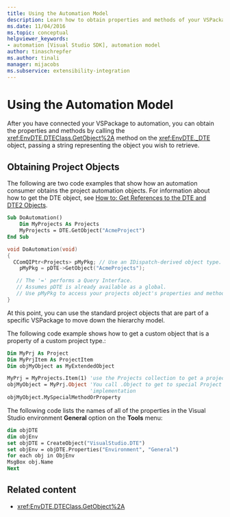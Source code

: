 ```yaml
---
title: Using the Automation Model
description: Learn how to obtain properties and methods of your VSPackage after it is connected to the automation model.
ms.date: 11/04/2016
ms.topic: conceptual
helpviewer_keywords:
- automation [Visual Studio SDK], automation model
author: tinaschrepfer
ms.author: tinali
manager: mijacobs
ms.subservice: extensibility-integration
---
```

# Using the Automation Model

After you have connected your VSPackage to automation, you can obtain the properties and methods by calling the <xref:EnvDTE.DTEClass.GetObject%2A> method on the <xref:EnvDTE._DTE> object, passing a string representing the object you wish to retrieve.

## Obtaining Project Objects
 The following are two code examples that show how an automation consumer obtains the project automation objects. For information about how to get the DTE object, see [How to: Get References to the DTE and DTE2 Objects](/previous-versions/68shb4dw(v=vs.140)).

```vb
Sub DoAutomation()
    Dim MyProjects As Projects
    MyProjects = DTE.GetObject("AcmeProject")
End Sub
```

```cpp
void DoAutomation(void)
{
  CComQIPtr<Projects> pMyPkg; // Use an IDispatch-derived object type.
    pMyPkg = pDTE->GetObject("AcmeProjects");

   // The '=' performs a Query Interface.
   // Assumes pDTE is already available as a global.
   // Use pMyPkg to access your projects object's properties and methods.
}

```

 At this point, you can use the standard project objects that are part of a specific VSPackage to move down the hierarchy model.

 The following code example shows how to get a custom object that is a property of a custom project type.:

```vb
Dim MyPrj As Project
Dim MyPrjItem As ProjectItem
Dim objMyObject as MyExtendedObject

MyPrj = MyProjects.Item(1) 'use the Projects collection to get a project
objMyObject = MyPrj.Object 'You call .Object to get to special Project
                           'implementation
objMyObject.MySpecialMethodOrProperty
```

 The following code lists the names of all of the properties in the Visual Studio environment **General** option on the **Tools** menu:

```vb
dim objDTE
dim objEnv
set objDTE = CreateObject("VisualStudio.DTE")
set objEnv = objDTE.Properties("Environment", "General")
for each obj in ObjEnv
MsgBox obj.Name
Next

```

## Related content
- <xref:EnvDTE.DTEClass.GetObject%2A>
